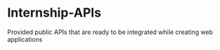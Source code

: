 # Internship-APIs
Provided public APIs that are ready to be integrated while creating web applications
